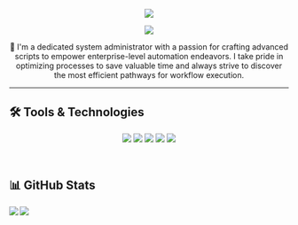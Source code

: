 <p align="center">
    <img src="https://readme-typing-svg.demolab.com?font=Kanit&weight=500&size=30&duration=0000001&pause=1000&color=0FC1FF&center=true&repeat=false&width=435&lines=Dan+Metzler"/>
</p>

<p align="center">
    <img src="https://readme-typing-svg.demolab.com?font=Kanit&weight=300&size=26&pause=1000&color=0FC1FF&center=true&width=435&lines=System+Administrator;Security+%26+Automation+Engineer;UI%2FUX+Designer;Digital+Creator"/>
</p>

<p align="center">
👋 I'm a dedicated system administrator with a passion for crafting advanced scripts to empower enterprise-level automation endeavors. I take pride in optimizing processes to save valuable time and always strive to discover the most efficient pathways for workflow execution.
</p>

   <!-- <p align="left">
      <a href="https://www.youtube.com/c/fknight?sub_confirmation=1">
         <img alt="youtube subscribers" title="Subscribe to my YouTube channel" src="https://custom-icon-badges.demolab.com/youtube/channel/subscribers/UC2WHjPDvbE6O328n17ZGcfg?color=%23E05D44&label=SUBSCRIBE&logo=video&logoColor=white&style=for-the-badge&labelColor=CE4630"/></a> 
      <a href="https://www.youtube.com/c/fknight">
         <img alt="youtube views" title="YouTube views" src="https://custom-icon-badges.demolab.com/youtube/channel/views/UC2WHjPDvbE6O328n17ZGcfg?color=%23E1AD0E&logo=eye&logoColor=white&style=for-the-badge&labelColor=C79600"/></a> 
      <a href="https://github.com/ForrestKnight?tab=followers">
         <img alt="followers" title="Follow me on Github" src="https://custom-icon-badges.demolab.com/github/followers/ForrestKnight?color=236ad3&labelColor=1155ba&style=for-the-badge&logo=person-add&label=Follow&logoColor=white"/></a>
      <a href="https://github.com/ForrestKnight?tab=repositories&sort=stargazers">
         <img alt="total stars" title="Total stars on GitHub" src="https://custom-icon-badges.demolab.com/github/stars/ForrestKnight?color=55960c&style=for-the-badge&labelColor=488207&logo=star"/></a>
   </p> -->

---

## 🛠️ Tools & Technologies

<p align="center">
   <img src="https://img.shields.io/static/v1?label=OS&message=Windows&color=0FC1FF&style=for-the-badge&logo=windows"/>
   <img src="https://img.shields.io/static/v1?label=Editor&message=VS%20Code&color=0FC1FF&style=for-the-badge&logo=visual-studio-code"/>
   <img src="https://img.shields.io/static/v1?label=Code&message=Python&color=0FC1FF&style=for-the-badge&logo=python"/>
   <img src="https://img.shields.io/static/v1?label=Code&message=PowerShell&color=0FC1FF&style=for-the-badge&logo=powershell"/>
   <img src="https://img.shields.io/static/v1?label=Tools&message=GitHub&color=0FC1FF&style=for-the-badge&logo=github"/>
</p>
<br/>

<!-- ### 📺 Latest YouTube Videos -->

<!-- BEGIN YOUTUBE-CARDS -->
<!-- [![If the code works, don’t touch it.](https://ytcards.demolab.com/?id=wT07kW-aPUQ&title=If+the+code+works%2C+don%E2%80%99t+touch+it.&lang=en&timestamp=1693929644&background_color=%230d1117&title_color=%23ffffff&stats_color=%23dedede&max_title_lines=1&width=250&border_radius=5&duration=58 "If the code works, don’t touch it.")](https://www.youtube.com/watch?v=wT07kW-aPUQ)
[![I Built an AI That Feeds Me Coffee for Maximum Efficiency](https://ytcards.demolab.com/?id=tyAPu2cCOZE&title=I+Built+an+AI+That+Feeds+Me+Coffee+for+Maximum+Efficiency&lang=en&timestamp=1693404079&background_color=%230d1117&title_color=%23ffffff&stats_color=%23dedede&max_title_lines=1&width=250&border_radius=5&duration=539 "I Built an AI That Feeds Me Coffee for Maximum Efficiency")](https://www.youtube.com/watch?v=tyAPu2cCOZE)
[![My Entire Computer Science Student Setup in Notion](https://ytcards.demolab.com/?id=Nv1Z3Aximdg&title=My+Entire+Computer+Science+Student+Setup+in+Notion&lang=en&timestamp=1692043807&background_color=%230d1117&title_color=%23ffffff&stats_color=%23dedede&max_title_lines=1&width=250&border_radius=5&duration=1296 "My Entire Computer Science Student Setup in Notion")](https://www.youtube.com/watch?v=Nv1Z3Aximdg)
[![Stack Overflow is dead 😂](https://ytcards.demolab.com/?id=xsXisg-rceQ&title=Stack+Overflow+is+dead+%F0%9F%98%82&lang=en&timestamp=1691589645&background_color=%230d1117&title_color=%23ffffff&stats_color=%23dedede&max_title_lines=1&width=250&border_radius=5&duration=179 "Stack Overflow is dead 😂")](https://www.youtube.com/watch?v=xsXisg-rceQ)
[![How I Remember Everything (as a programmer)](https://ytcards.demolab.com/?id=u5DGCj5QQTg&title=How+I+Remember+Everything+%28as+a+programmer%29&lang=en&timestamp=1691420442&background_color=%230d1117&title_color=%23ffffff&stats_color=%23dedede&max_title_lines=1&width=250&border_radius=5&duration=592 "How I Remember Everything (as a programmer)")](https://www.youtube.com/watch?v=u5DGCj5QQTg)
[![Three tools that enhance my coding workflow](https://ytcards.demolab.com/?id=o4v1tFN7SBk&title=Three+tools+that+enhance+my+coding+workflow&lang=en&timestamp=1689693304&background_color=%230d1117&title_color=%23ffffff&stats_color=%23dedede&max_title_lines=1&width=250&border_radius=5&duration=60 "Three tools that enhance my coding workflow")](https://www.youtube.com/watch?v=o4v1tFN7SBk) -->
<!-- END YOUTUBE-CARDS -->

<!--[<img src="https://custom-icon-badges.demolab.com/badge/-Subscribe%20For%20More-red?style=for-the-badge&logo=video&logoColor=white"/>](https://www.youtube.com/c/fknight?sub_confirmation=1) -->

<!-- | ![Dan Metzlers's GitHub stats](https://github-readme-stats.vercel.app/api?username=dmetz12&show_icons=true&hide_rank=true&theme=algolia) | ![Dan's Top Langs](https://github-readme-stats.vercel.app/api/top-langs/?username=dmetz12&layout=compact) |
|---|---| -->

<!-- <div style="display: flex; justify-content: space-between;">
    <img src="https://github-readme-stats.vercel.app/api?username=dmetz12&show_icons=true&hide_rank=true&theme=algolia" alt="Dan Metzlers's GitHub stats" width="48%">
    <img src="https://github-readme-stats.vercel.app/api/top-langs/?username=dmetz12&layout=compact" alt="Dan's Top Langs" width="48%">
</div> -->

## :bar_chart: GitHub Stats
<div style="text-align: center;">
   <img align="left" src="https://github-readme-stats.vercel.app/api?username=dmetz12&show_icons=true&count_private=true&hide_rank=true&theme=algolia">
   <img align="left" src="https://github-readme-stats.vercel.app/api/top-langs/?username=dmetz12&theme=algolia">
</div>

<!-- ![GitHub Streak](https://streak-stats.demolab.com?user=ForrestKnight&theme=gruvbox&border_radius=4.5) -->

